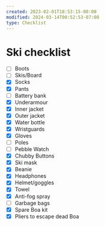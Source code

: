 ```yaml
---
created: 2023-02-01T18:53:15-08:00
modified: 2024-03-14T00:52:53-07:00
type: Checklist
---
```


# Ski checklist

- [ ] Boots
- [ ] Skis/Board
- [x] Socks
- [x] Pants
- [ ] Battery bank
- [x] Underarmour
- [x] Inner jacket
- [x] Outer jacket
- [x] Water bottle
- [x] Wristguards
- [x] Gloves
- [ ] Poles
- [ ] Pebble Watch
- [x] Chubby Buttons
- [x] Ski mask
- [x] Beanie
- [x] Headphones
- [x] Helmet/goggles
- [x] Towel 
- [x] Anti-fog spray
- [ ] Garbage bags
- [x] Spare Boa kit
- [x] Pliers to escape dead Boa
